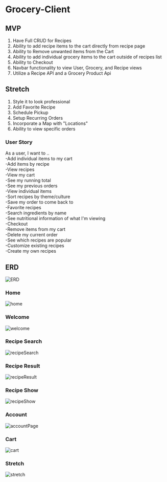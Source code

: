 # Grocery-Client
## MVP
1. Have Full CRUD for Recipes
2. Ability to add recipe items to the cart directly from recipe page
3. Ability to Remove unwanted items from the Cart
4. Ability to add individual grocery items to the cart outside of recipes list
5. Ability to Checkout
6. Navbar functionality to view User, Grocery, and Recipe views
8. Utilize a Recipe API and a Grocery Product Api

## Stretch
1. Style it to look professional
2. Add Favorite Recipe 
3. Schedule Pickup
4. Setup Recurring Orders
5. Incorporate a Map with "Locations"
6. Ability to view specific orders



### User Story<br/>
As a user, I want to ..<br/>
-Add individual items to my cart<br/>
-Add items by recipe<br/>
-View recipes<br/>
-View my cart<br/>
-See my running total<br/>
-See my previous orders<br/>
-View individual items<br/>
-Sort recipes by theme/culture<br/>
-Save my order to come back to<br/>
-Favorite recipes<br/>
-Search ingredients by name<br/>
-See nutritional information of what I'm viewing<br/>
-Checkout<br/>
-Remove items from my cart<br/>
-Delete my current order<br/>
-See which recipes are popular<br/>
-Customize existing recipes<br/>
-Create my own recipes<br/>


## ERD
![ERD](/media/images/ERD.png)


### Home
![home](/media/images/Home.png)

### Welcome
![welcome](/media/images/Welcome.png)

### Recipe Search
![recipeSearch](/media/images/recipeSearch.png)

### Recipe Result
![recipeResult](/media/images/recipeSearchResult.png)

### Recipe Show
![recipeShow](/media/images/recipeShow.png)

### Account
![accountPage](/media/images/account.png)

### Cart
![cart](/media/images/cart.png)

### Stretch
![stretch](/media/images/Stretch.png)